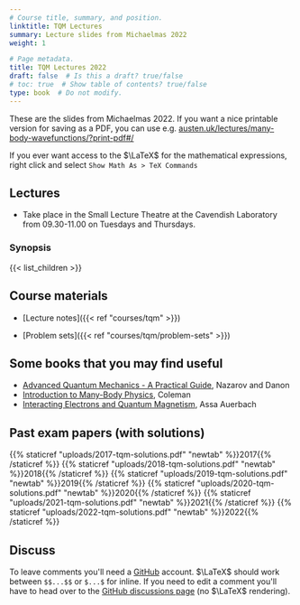 ```yaml
---
# Course title, summary, and position.
linktitle: TQM Lectures
summary: Lecture slides from Michaelmas 2022
weight: 1

# Page metadata.
title: TQM Lectures 2022
draft: false  # Is this a draft? true/false
# toc: true  # Show table of contents? true/false
type: book  # Do not modify.
---
```


These are the slides from Michaelmas 2022. If you want a nice printable version for saving as a PDF, you can use e.g. [austen.uk/lectures/many-body-wavefunctions/?print-pdf#/](https://austen.uk/lectures/many-body-wavefunctions/?print-pdf#/)

If you ever want access to the $\LaTeX$ for the mathematical expressions, right click and select `Show Math As > TeX Commands`

## Lectures

- Take place in the Small Lecture Theatre at the Cavendish Laboratory from 09.30-11.00 on Tuesdays and Thursdays.


### Synopsis

{{< list_children >}}

## Course materials

- [Lecture notes]({{< ref "courses/tqm" >}})

- [Problem sets]({{< ref "courses/tqm/problem-sets" >}})

## Some books that you may find useful

- [Advanced Quantum Mechanics - A Practical Guide](https://www.cambridge.org/core/books/advanced-quantum-mechanics/863118E8C23B5CFE4945A9C32F4B5405), Nazarov and Danon
- [Introduction to Many-Body Physics](https://www.cambridge.org/core/books/introduction-to-manybody-physics/B7598FC1FCEE0285F5EC767E835854C8), Coleman
- [Interacting Electrons and Quantum Magnetism](https://www.springer.com/gp/book/9780387942865), Assa Auerbach

## Past exam papers (with solutions)

{{% staticref "uploads/2017-tqm-solutions.pdf" "newtab" %}}2017{{% /staticref %}} 
{{% staticref "uploads/2018-tqm-solutions.pdf" "newtab" %}}2018{{% /staticref %}}
{{% staticref "uploads/2019-tqm-solutions.pdf" "newtab" %}}2019{{% /staticref %}}
{{% staticref "uploads/2020-tqm-solutions.pdf" "newtab" %}}2020{{% /staticref %}}
{{% staticref "uploads/2021-tqm-solutions.pdf" "newtab" %}}2021{{% /staticref %}}
{{% staticref "uploads/2022-tqm-solutions.pdf" "newtab" %}}2022{{% /staticref %}}

## Discuss

To leave comments you'll need a [GitHub](https://github.com/) account. $\LaTeX$ should work between `$$...$$` or `$...$` for inline. If you need to edit a comment you'll have to head over to the [GitHub discussions page](https://github.com/AustenLamacraft/dooftown/discussions) (no $\LaTeX$ rendering).


<script src="https://giscus.app/client.js"
        data-repo="AustenLamacraft/dooftown"
        data-repo-id="MDEwOlJlcG9zaXRvcnkyMDcyOTM3MTQ="
        data-category="Announcements"
        data-category-id="DIC_kwDODFsNEs4B_-r4"
        data-mapping="pathname"
        data-strict="0"
        data-reactions-enabled="1"
        data-emit-metadata="0"
        data-input-position="bottom"
        data-theme="preferred_color_scheme"
        data-lang="en"
        crossorigin="anonymous"
        async>
</script>